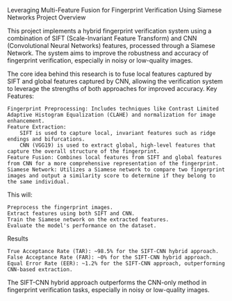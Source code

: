 Leveraging Multi-Feature Fusion for Fingerprint Verification Using Siamese Networks
Project Overview

This project implements a hybrid fingerprint verification system using a combination of SIFT (Scale-Invariant Feature Transform) and CNN (Convolutional Neural Networks) features, processed through a Siamese Network. The system aims to improve the robustness and accuracy of fingerprint verification, especially in noisy or low-quality images.

The core idea behind this research is to fuse local features captured by SIFT and global features captured by CNN, allowing the verification system to leverage the strengths of both approaches for improved accuracy.
Key Features:

    Fingerprint Preprocessing: Includes techniques like Contrast Limited Adaptive Histogram Equalization (CLAHE) and normalization for image enhancement.
    Feature Extraction:
        SIFT is used to capture local, invariant features such as ridge endings and bifurcations.
        CNN (VGG19) is used to extract global, high-level features that capture the overall structure of the fingerprint.
    Feature Fusion: Combines local features from SIFT and global features from CNN for a more comprehensive representation of the fingerprint.
    Siamese Network: Utilizes a Siamese network to compare two fingerprint images and output a similarity score to determine if they belong to the same individual.


This will:

    Preprocess the fingerprint images.
    Extract features using both SIFT and CNN.
    Train the Siamese network on the extracted features.
    Evaluate the model's performance on the dataset.

Results

    True Acceptance Rate (TAR): ~98.5% for the SIFT-CNN hybrid approach.
    False Acceptance Rate (FAR): ~0% for the SIFT-CNN hybrid approach.
    Equal Error Rate (EER): ~1.2% for the SIFT-CNN approach, outperforming CNN-based extraction.

The SIFT-CNN hybrid approach outperforms the CNN-only method in fingerprint verification tasks, especially in noisy or low-quality images.
